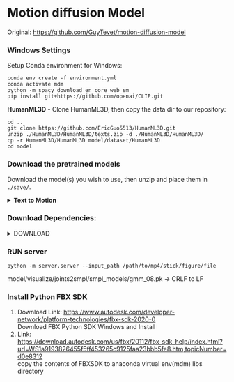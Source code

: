 # Motion diffusion Model
Original: <https://github.com/GuyTevet/motion-diffusion-model>

### Windows Settings
Setup Conda environment for Windows:
```
conda env create -f environment.yml
conda activate mdm
python -m spacy download en_core_web_sm
pip install git+https://github.com/openai/CLIP.git
```

**HumanML3D** - Clone HumanML3D, then copy the data dir to our repository:

```shell
cd ..
git clone https://github.com/EricGuo5513/HumanML3D.git
unzip ./HumanML3D/HumanML3D/texts.zip -d ./HumanML3D/HumanML3D/
cp -r HumanML3D/HumanML3D model/dataset/HumanML3D
cd model
```

### Download the pretrained models

Download the model(s) you wish to use, then unzip and place them in `./save/`. 
<details>
  <summary><b>Text to Motion</b></summary>
[humanml-encoder-512](https://drive.google.com/file/d/1PE0PK8e5a5j-7-Xhs5YET5U5pGh0c821/view?usp=sharing)
</details>

### Download Dependencies:
<details><summary>DOWNLOAD</summary>
<p>

Download Link: <https://drive.google.com/file/d/1R0KWIQkGus1YaL7VfsZbYhn45smKPyaJ/view?usp=sharing>
  
Unzip this as "body_models". It concludes kit, smpl, t2m folders for "Text to Motion"

</p>
</details>

### RUN server
```
python -m server.server --input_path /path/to/mp4/stick/figure/file
```

model/visualize/joints2smpl/smpl_models/gmm_08.pk -> CRLF to LF

### Install Python FBX SDK
1. Download Link: <https://www.autodesk.com/developer-network/platform-technologies/fbx-sdk-2020-0> </br> Download FBX Python SDK Windows and Install
2. Link: <https://download.autodesk.com/us/fbx/20112/fbx_sdk_help/index.html?url=WS1a9193826455f5ff453265c9125faa23bbb5fe8.htm,topicNumber=d0e8312> </br>copy the contents of FBXSDK to anaconda virtual env(mdm) libs directory